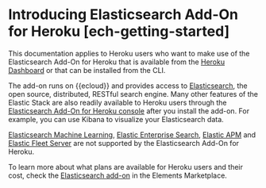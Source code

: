 # Introducing Elasticsearch Add-On for Heroku [ech-getting-started]

This documentation applies to Heroku users who want to make use of the Elasticsearch Add-On for Heroku that is available from the [Heroku Dashboard](https://dashboard.heroku.com/) or that can be installed from the CLI.

The add-on runs on {{ecloud}} and provides access to [Elasticsearch](https://www.elastic.co/products/elasticsearch), the open source, distributed, RESTful search engine. Many other features of the Elastic Stack are also readily available to Heroku users through the [Elasticsearch Add-On for Heroku console](https://cloud.elastic.co?page=docs&placement=docs-body) after you install the add-on. For example, you can use Kibana to visualize your Elasticsearch data.

[Elasticsearch Machine Learning](/explore-analyze/machine-learning.md), [Elastic Enterprise Search](https://www.elastic.co/guide/en/enterprise-search/current/index.html), [Elastic APM](/solutions/observability/apps/application-performance-monitoring-apm.md) and [Elastic Fleet Server](/reference/fleet/index.md) are not supported by the Elasticsearch Add-On for Heroku.

To learn more about what plans are available for Heroku users and their cost, check the [Elasticsearch add-on](https://elements.heroku.com/addons/foundelasticsearch) in the Elements Marketplace.

